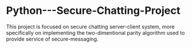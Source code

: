 # Python---Secure-Chatting-Project
This project is focused on secure chatting server-client system, more specifically on implementing the two-dimentional parity algorithm used to provide service of secure-messaging.
